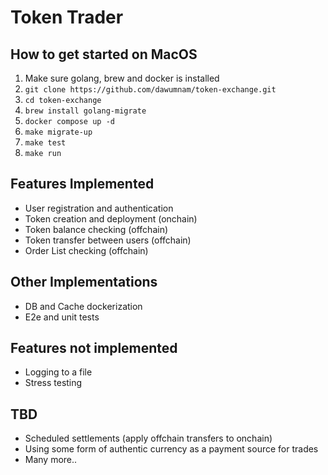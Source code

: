 # Token Trader

## How to get started on MacOS
1. Make sure golang, brew and docker is installed
2. `git clone https://github.com/dawumnam/token-exchange.git`
3. `cd token-exchange`
4. `brew install golang-migrate`
5. `docker compose up -d`
6. `make migrate-up`
7. `make test`
8. `make run`

## Features Implemented
- User registration and authentication
- Token creation and deployment (onchain)
- Token balance checking (offchain)
- Token transfer between users (offchain)
- Order List checking (offchain)

## Other Implementations
- DB and Cache dockerization
- E2e and unit tests

## Features not implemented 
- Logging to a file
- Stress testing

## TBD
- Scheduled settlements (apply offchain transfers to onchain)
- Using some form of authentic currency as a payment source for trades
- Many more.. 
